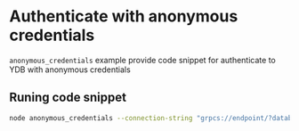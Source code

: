 # Authenticate with anonymous credentials

`anonymous_credentials` example provide code snippet for authenticate to YDB with anonymous credentials

## Runing code snippet
```bash
node anonymous_credentials --connection-string "grpcs://endpoint/?database=database"
```

